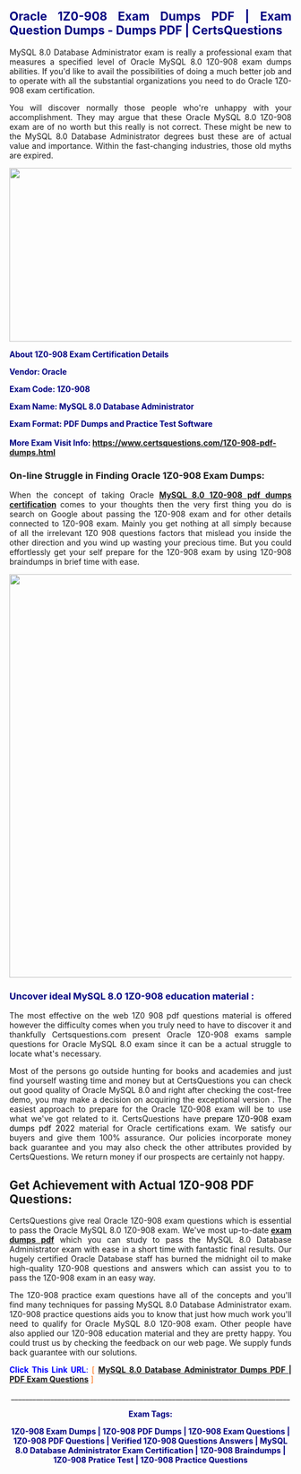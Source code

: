 <h2 style="text-align: justify;"><span style="color: #000080;">Oracle 1Z0-908 Exam Dumps PDF | Exam Question Dumps - Dumps PDF | CertsQuestions</span></h2>
<p style="text-align: justify;">MySQL 8.0 Database Administrator exam is really a professional exam that measures a specified level of Oracle MySQL 8.0 1Z0-908 exam dumps abilities. If you'd like to avail the possibilities of doing a much better job and to operate with all the substantial organizations you need to do Oracle 1Z0-908 exam certification.</p>
<p style="text-align: justify;">You will discover normally those people who're unhappy with your accomplishment. They may argue that these Oracle MySQL 8.0 1Z0-908 exam are of no worth but this really is not correct. These might be new to the MySQL 8.0 Database Administrator degrees bust these are of actual value and importance. Within the fast-changing industries, those old myths are expired.</p>
<p><img style="display: block; margin-left: auto; margin-right: auto;" src="https://i.imgur.com/eaP4ae9.png" width="840" height="310" /></p>
<p><span style="color: #000080;"><strong>About 1Z0-908 Exam Certification Details</strong></span></p>
<p><span style="color: #000080;"><strong>Vendor: Oracle<br /></strong></span></p>
<p><span style="color: #000080;"><strong>Exam Code: 1Z0-908</strong></span></p>
<p><span style="color: #000080;"><strong>Exam Name: MySQL 8.0 Database Administrator</strong></span></p>
<p><span style="color: #000080;"><strong>Exam Format: PDF Dumps and Practice Test Software<br /><br />More Exam Visit Info: <span style="color: #ff6600;"><a href="https://www.certsquestions.com/1Z0-908-pdf-dumps.html">https://www.certsquestions.com/1Z0-908-pdf-dumps.html</a></span></strong></span></p>
<h3>On-line Struggle in Finding Oracle 1Z0-908 Exam Dumps:</h3>
<p style="text-align: justify;">When the concept of taking Oracle <a href="https://www.certsquestions.com/1Z0-908-pdf-dumps.html"><strong>MySQL 8.0 1Z0-908 pdf dumps certification</strong></a> comes to your thoughts then the very first thing you do is search on Google about passing the 1Z0-908 exam and for other details connected to 1Z0-908 exam. Mainly you get nothing at all simply because of all the irrelevant 1Z0 908 questions factors that mislead you inside the other direction and you wind up wasting your precious time. But you could effortlessly get your self prepare for the 1Z0-908 exam by using 1Z0-908 braindumps in brief time with ease.</p>
<p><a href="https://www.certsquestions.com/1Z0-908-pdf-dumps.html"><img style="display: block; margin-left: auto; margin-right: auto;" src="https://i.imgur.com/pxhoKQ2.png" width="720" /></a></p>
<h3><span style="color: #000080;">Uncover ideal MySQL 8.0 1Z0-908 education material :</span></h3>
<p style="text-align: justify;">The most effective on the web 1Z0 908 pdf questions material is offered however the difficulty comes when you truly need to have to discover it and thankfully Certsquestions.com present Oracle 1Z0-908 exams sample questions for Oracle MySQL 8.0 exam since it can be a actual struggle to locate what's necessary.</p>
<p style="text-align: justify;">Most of the persons go outside hunting for books and academies and just find yourself wasting time and money but at CertsQuestions you can check out good quality of Oracle MySQL 8.0 and right after checking the cost-free demo, you may make a decision on acquiring the exceptional version . The easiest approach to prepare for the Oracle 1Z0-908 exam will be to use what we've got related to it. CertsQuestions have <span style="color: #000000;">prepare 1Z0-908 exam dumps pdf 2022</span> material for Oracle certifications exam. We satisfy our buyers and give them 100% assurance. Our policies incorporate money back guarantee and you may also check the other attributes provided by CertsQuestions. We return money if our prospects are certainly not happy.</p>
<h2>Get Achievement with Actual 1Z0-908 PDF Questions:</h2>
<p style="text-align: justify;">CertsQuestions give real Oracle 1Z0-908 exam questions which is essential to pass the Oracle MySQL 8.0 1Z0-908 exam. We've most up-to-date<strong>&nbsp;<a href="https://www.certsquestions.com/">exam dumps pdf</a></strong>&nbsp;which you can study to pass the MySQL 8.0 Database Administrator exam with ease in a short time with fantastic final results. Our hugely certified Oracle Database staff has burned the midnight oil to make high-quality 1Z0-908 questions and answers which can assist you to to pass the 1Z0-908 exam in an easy way.</p>
<p style="text-align: justify;">The 1Z0-908 practice exam questions have all of the concepts and you'll find many techniques for passing MySQL 8.0 Database Administrator exam. 1Z0-908 practice questions aids you to know that just how much work you'll need to qualify for Oracle MySQL 8.0 1Z0-908 exam. Other people have also applied our 1Z0-908 education material and they are pretty happy. You could trust us by checking the feedback on our web page. We supply funds back guarantee with our solutions.</p>
<p style="text-align: justify;"><span style="color: #0000ff;"><strong>Click This Link URL</strong>:</span> <span style="color: #ff6600;">[ <strong><a href="https://www.certsquestions.com/oracle-database-certification.html">MySQL 8.0 Database Administrator Dumps PDF | PDF Exam Questions</a></strong> ]</span></p>
<p style="text-align: center;">______________________________________________________________________________</p>
<p style="text-align: center;"><span style="color: #000080;"><strong>Exam Tags:</strong></span></p>
<p style="text-align: center;"><span style="color: #000080;"><strong>1Z0-908 Exam Dumps | 1Z0-908 PDF Dumps | 1Z0-908 Exam Questions | 1Z0-908 PDF Questions | Verified 1Z0-908 Questions Answers | MySQL 8.0 Database Administrator Exam Certification | 1Z0-908 Braindumps | 1Z0-908 Pratice Test | 1Z0-908 Practice Questions</strong></span></p>

